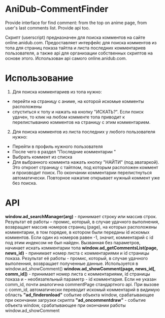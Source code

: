 # AniDub-CommentFinder
Provide interface for find comment: from the top on anime page, from user's last comments list. Provide api too.

Скрипт (userscript) предназначен для поиска комментов на сайте online.anidub.com.
Предоставляет интерфейс для поиска комментов из топа для страниц показа тайтла и листа последних комментариев пользователя, а также api для организации собственных скриптов на основе этого.
Использован api самого online.anidub.com.

# Использование
1. Для поиска комментариев из топа нужно:
  + перейти на страницу с аниме, на которой искомые комменты расположены
  + спуститься к топу и нажать на кнопку "ИСКАТЬ?".
  Если поиск удачен, то клик на любом комменте топа приводит к перелистыванию комментов на страницу с этим комментарием.

2. Для поиска комментов из листа последних у любого пользователя нужно:
  + Перейти в профиль нужного пользователя
  + После чего в раздел "Последние комментарии "
  + Выбрать коммент из списка
  + Для выбранного коммента нажать кнопку "НАЙТИ" (под аватаркой).
  Это откроет страницу с тайтлом, под которым расположен коммент и производит поиск. По окончании комментарии перелистнуться автоматически. Повторное нажатие открывает нужный коммент уже без поиска.

# API

**window.ad_searchManager(arg)** - принимает строку или массив строк. Результат её работы – промис, который, в случае удачного выполнения, возвращает массив номеров страниц (page), на которых расположены комментарии, в том порядке, в котором были переданы id искомых комментов. Если один из номеров равен -1, значит, комментарий с id под этим индексом не был найден. Вызванная без параметров, начинает искать комментарии топа
**window.ad_getCommentsList(page, news_id)** - принимает номер листа с комментариями и id страницы показа. Результат её работы - промис, который, в случае удачного выполенния, возвращает полученные данные. Используется в window.ad_showComment()
**window.ad_showComment(page, news_id[, comm_id])** - принимает номер листа с комментариями, id страницы показа и - необязательный параметр - id комментария. Если не указан comm_id, почти аналогична commentPage стандартного api. При вызове с comm_id, автоматически переводит искомый комментарий в видимую область
**"ad_finderonload"**  событие объекта window, срабатывающее при окончании загрузки скрипта
**"ad_oncommentdraw"** - событие объекта window, срабатывающее при окончании работы window.ad_showComment
